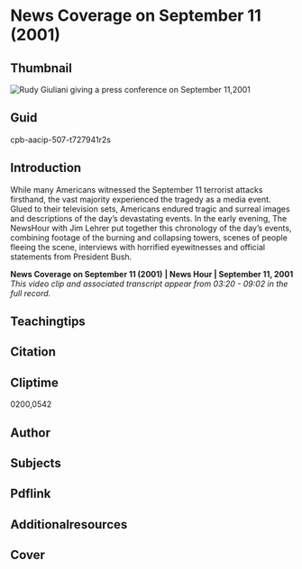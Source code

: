 # News Coverage on September 11 (2001)

## Thumbnail

![Rudy Giuliani giving a press conference on September 11,2001](https://s3.amazonaws.com/americanarchive.org/primary_source_sets/1_War_On_Terror.jpg.png "Rudy Giuliani giving a press conference on September 11,2001")


## Guid
cpb-aacip-507-t727941r2s

## Introduction

While many Americans witnessed the September 11 terrorist attacks firsthand, the vast majority experienced the tragedy as a media event. Glued to their television sets, Americans endured tragic and surreal images and descriptions of the day’s devastating events. In the early evening, The NewsHour with Jim Lehrer put together this chronology of the day’s events, combining footage of the burning and collapsing towers, scenes of people fleeing the scene, interviews with horrified eyewitnesses and official statements from President Bush.

<b>News Coverage on September 11 (2001)</b>
<b>| News Hour | September 11, 2001 </b>
<i>This video clip and associated transcript appear from 03:20 - 09:02 in the full record.</i>

## Teachingtips

## Citation

## Cliptime

0200,0542

## Author
## Subjects
## Pdflink
## Additionalresources
## Cover
